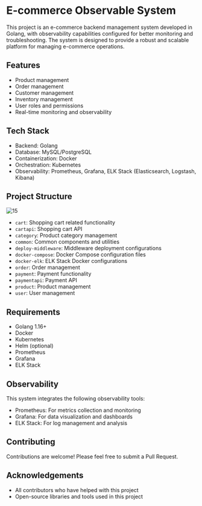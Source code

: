 # E-commerce Observable System

This project is an e-commerce backend management system developed in Golang, with observability capabilities configured for better monitoring and troubleshooting. The system is designed to provide a robust and scalable platform for managing e-commerce operations.

## Features

- Product management
- Order management
- Customer management
- Inventory management
- User roles and permissions
- Real-time monitoring and observability

## Tech Stack

- Backend: Golang
- Database: MySQL/PostgreSQL
- Containerization: Docker
- Orchestration: Kubernetes
- Observability: Prometheus, Grafana, ELK Stack (Elasticsearch, Logstash, Kibana)

## Project Structure
![15](https://github.com/user-attachments/assets/852ee728-d1fd-49a2-88aa-cce81822cfe9)

- `cart`: Shopping cart related functionality
- `cartapi`: Shopping cart API
- `category`: Product category management
- `common`: Common components and utilities
- `deploy-middleware`: Middleware deployment configurations
- `docker-compose`: Docker Compose configuration files
- `docker-elk`: ELK Stack Docker configurations
- `order`: Order management
- `payment`: Payment functionality
- `paymentapi`: Payment API
- `product`: Product management
- `user`: User management

## Requirements

- Golang 1.16+
- Docker
- Kubernetes
- Helm (optional)
- Prometheus
- Grafana
- ELK Stack

## Observability

This system integrates the following observability tools:
- Prometheus: For metrics collection and monitoring
- Grafana: For data visualization and dashboards
- ELK Stack: For log management and analysis

## Contributing

Contributions are welcome! Please feel free to submit a Pull Request.

## Acknowledgements

- All contributors who have helped with this project
- Open-source libraries and tools used in this project

